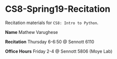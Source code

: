 # CS8-Spring19-Recitation
Recitation materials for `CS8: Intro to Python`.

**Name** Mathew Varughese

**Recitation** Thursday 6-6:50 @ Sennott 6110

**Office Hours** Friday 2-4 @ Sennott 5806 (Moye Lab)
